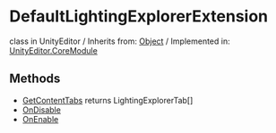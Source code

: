 # DefaultLightingExplorerExtension
class in UnityEditor
 / Inherits from: <a href="https://docs.unity3d.com/6000.1/Documentation/ScriptReference/Object.html">Object</a> / Implemented in: <a href="https://docs.unity3d.com/6000.1/Documentation/ScriptReference/UnityEditor.CoreModule.html">UnityEditor.CoreModule</a>

## Methods
- <a href="https://docs.unity3d.com/6000.1/Documentation/ScriptReference/DefaultLightingExplorerExtension.GetContentTabs.html">GetContentTabs</a> returns LightingExplorerTab[]
- <a href="https://docs.unity3d.com/6000.1/Documentation/ScriptReference/DefaultLightingExplorerExtension.OnDisable.html">OnDisable</a>
- <a href="https://docs.unity3d.com/6000.1/Documentation/ScriptReference/DefaultLightingExplorerExtension.OnEnable.html">OnEnable</a>
